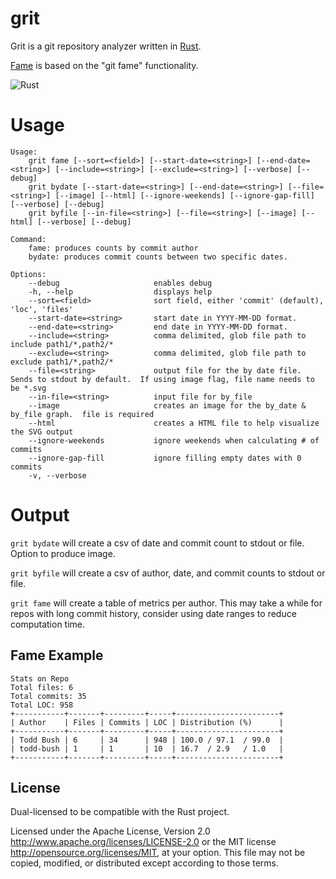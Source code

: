 # grit
Grit is a git repository analyzer written in [Rust](https://github.com/rust-lang).

[Fame](https://github.com/oleander/git-fame-rb) is based on the "git fame" functionality.


![Rust](https://github.com/todd-bush/grit/workflows/Rust/badge.svg?branch=master)

# Usage
```
Usage:
    grit fame [--sort=<field>] [--start-date=<string>] [--end-date=<string>] [--include=<string>] [--exclude=<string>] [--verbose] [--debug]
    grit bydate [--start-date=<string>] [--end-date=<string>] [--file=<string>] [--image] [--html] [--ignore-weekends] [--ignore-gap-fill] [--verbose] [--debug]
    grit byfile [--in-file=<string>] [--file=<string>] [--image] [--html] [--verbose] [--debug]

Command:
    fame: produces counts by commit author
    bydate: produces commit counts between two specific dates.

Options:
    --debug                     enables debug
    -h, --help                  displays help
    --sort=<field>              sort field, either 'commit' (default), 'loc', 'files'
    --start-date=<string>       start date in YYYY-MM-DD format.
    --end-date=<string>         end date in YYYY-MM-DD format.
    --include=<string>          comma delimited, glob file path to include path1/*,path2/*
    --exclude=<string>          comma delimited, glob file path to exclude path1/*,path2/*
    --file=<string>             output file for the by date file.  Sends to stdout by default.  If using image flag, file name needs to be *.svg
    --in-file=<string>          input file for by_file
    --image                     creates an image for the by_date & by_file graph.  file is required
    --html                      creates a HTML file to help visualize the SVG output
    --ignore-weekends           ignore weekends when calculating # of commits
    --ignore-gap-fill           ignore filling empty dates with 0 commits
    -v, --verbose
```

# Output

```grit bydate``` will create a csv of date and commit count to stdout or file.  Option to produce image.

```grit byfile``` will create a csv of author, date, and commit counts to stdout or file.

```grit fame``` will create a table of metrics per author.  This may take a while for repos with long commit history, consider using date ranges to reduce computation time.

## Fame Example

```
Stats on Repo
Total files: 6
Total commits: 35
Total LOC: 958
+-----------+-------+---------+-----+-----------------------+
| Author    | Files | Commits | LOC | Distribution (%)      |
+-----------+-------+---------+-----+-----------------------+
| Todd Bush | 6     | 34      | 948 | 100.0 / 97.1  / 99.0  |
| todd-bush | 1     | 1       | 10  | 16.7  / 2.9   / 1.0   |
+-----------+-------+---------+-----+-----------------------+
```

License
-------

Dual-licensed to be compatible with the Rust project.

Licensed under the Apache License, Version 2.0
http://www.apache.org/licenses/LICENSE-2.0 or the MIT license
http://opensource.org/licenses/MIT, at your
option. This file may not be copied, modified, or distributed
except according to those terms.
